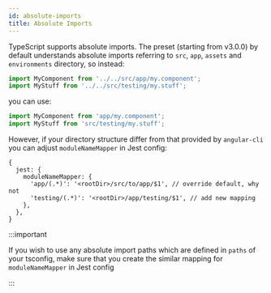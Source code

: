 ```yaml
---
id: absolute-imports
title: Absolute Imports
---
```


TypeScript supports absolute imports. The preset (starting from v3.0.0) by default understands absolute imports referring to `src`, `app`, `assets` and `environments` directory, so instead:

```ts
import MyComponent from '../../src/app/my.component';
import MyStuff from '../../src/testing/my.stuff';
```

you can use:

```ts
import MyComponent from 'app/my.component';
import MyStuff from 'src/testing/my.stuff';
```

However, if your directory structure differ from that provided by `angular-cli` you can adjust `moduleNameMapper` in Jest config:

```json5
{
  jest: {
    moduleNameMapper: {
      'app/(.*)': '<rootDir>/src/to/app/$1', // override default, why not
      'testing/(.*)': '<rootDir>/app/testing/$1', // add new mapping
    },
  },
}
```

:::important

If you wish to use any absolute import paths which are defined in `paths` of your tsconfig, make sure that you create the
similar mapping for `moduleNameMapper` in Jest config

:::
